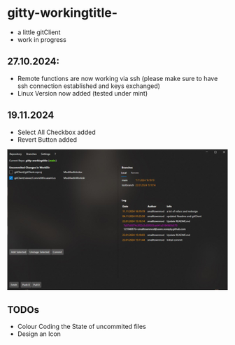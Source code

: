 # gitty-workingtitle-

- a little gitClient
- work in progress

## 27.10.2024:

- Remote functions are now working via ssh (please make sure to have ssh connection established and keys exchanged)
- Linux Version now added (tested under mint)

## 19.11.2024

- Select All Checkbox added
- Revert Button added

 ![screenshot](/./screenshot.jpg)

## TODOs

- Colour Coding the State of uncommited files
- Design an Icon
